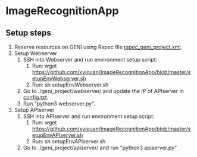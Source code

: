 # ImageRecognitionApp

## Setup steps
1. Reserve resources on GENI using Rspec file <a href="https://github.com/xyiquan/ImageRecognitionApp/raw/master/rspec_geni_project.xml">rspec_geni_project.xml</a>.
1. Setup Webserver
   1. SSH into Webserver and run environment setup script:
      1. Run: wget https://github.com/xyiquan/ImageRecognitionApp/blob/master/setupEnvWebserver.sh
      1. Run: sh setupEnvWebserver.sh
   1. Go to ./geni_project/webserver/ and update the IP of APIserver in <a href="https://github.com/xyiquan/ImageRecognitionApp/tree/master/webserver">config.txt</a>.
   1. Run "python3 webserver.py".
1. Setup APIserver  
   1. SSH into APIserver and run environment setup script:
      1. Run: wget https://github.com/xyiquan/ImageRecognitionApp/blob/master/setupEnvAPIserver.sh
      1. Run: sh setupEnvAPIserver.sh
   1. Go to ./geni_project/apiserver/ and run "python3 apiserver.py"

